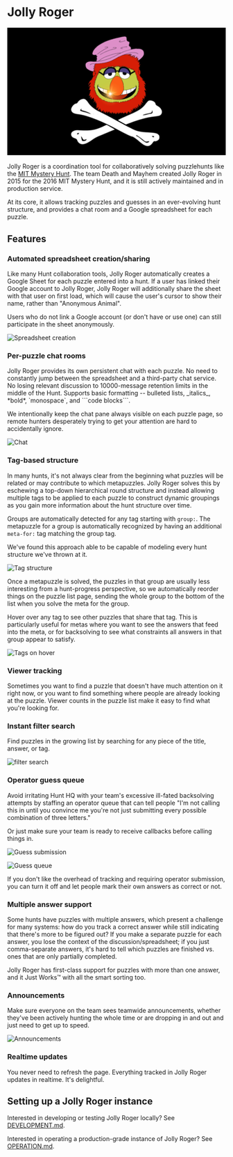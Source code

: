 # Jolly Roger

![Jolly Roger](private/hero.png)

Jolly Roger is a coordination tool for collaboratively solving puzzlehunts like the [MIT Mystery Hunt](http://web.mit.edu/puzzle/www/).
The team Death and Mayhem created Jolly Roger in 2015 for the 2016 MIT
Mystery Hunt, and it is still actively maintained and in production service.

At its core, it allows tracking puzzles and guesses in an ever-evolving hunt
structure, and provides a chat room and a Google spreadsheet for each
puzzle.


## Features

### Automated spreadsheet creation/sharing

Like many Hunt collaboration tools, Jolly Roger automatically creates a
Google Sheet for each puzzle entered into a hunt.  If a user has linked
their Google account to Jolly Roger, Jolly Roger will additionally share the
sheet with that user on first load, which will cause the user's cursor to
show their name, rather than "Anonymous Animal".

Users who do not link a Google account (or don't have or use one) can still
participate in the sheet anonymously.

![Spreadsheet creation](screenshots/google_doc_creation.png)

### Per-puzzle chat rooms

Jolly Roger provides its own persistent chat with each puzzle.  No need to
constantly jump between the spreadsheet and a third-party chat service.  No
losing relevant discussion to 10000-message retention limits in the middle
of the Hunt.  Supports basic formatting -- bulleted lists, \_italics\_,
\*bold\*, \`monospace\`, and \`\`\`code blocks\`\`\`.

We intentionally keep the chat pane always visible on each puzzle page, so
remote hunters desperately trying to get your attention are hard to
accidentally ignore.

![Chat](screenshots/chat.png)

### Tag-based structure

In many hunts, it's not always clear from the beginning what puzzles will be
related or may contribute to which metapuzzles.  Jolly Roger solves this by
eschewing a top-down hierarchical round structure and instead allowing
multiple tags to be applied to each puzzle to construct dynamic groupings as
you gain more information about the hunt structure over time.

Groups are automatically detected for any tag starting with `group:`.  The
metapuzzle for a group is automatically recognized by having an additional
`meta-for:` tag matching the group tag.

We've found this approach able to be capable of modeling every hunt
structure we've thrown at it.

![Tag structure](screenshots/tag_structure.png)

Once a metapuzzle is solved, the puzzles in that group are usually less
interesting from a hunt-progress perspective, so we automatically reorder
things on the puzzle list page, sending the whole group to the bottom of the
list when you solve the meta for the group.

Hover over any tag to see other puzzles that share that tag.  This is
particularly useful for metas where you want to see the answers that feed into
the meta, or for backsolving to see what constraints all answers in that group
appear to satisfy.

![Tags on hover](screenshots/tags_on_hover.png)

### Viewer tracking

Sometimes you want to find a puzzle that doesn't have much attention on it
right now, or you want to find something where people are already looking at
the puzzle.  Viewer counts in the puzzle list make it easy to find what
you're looking for.

### Instant filter search

Find puzzles in the growing list by searching for any piece of the title,
answer, or tag.

![filter search](screenshots/filter_search.png)

### Operator guess queue

Avoid irritating Hunt HQ with your team's excessive ill-fated backsolving
attempts by staffing an operator queue that can tell people "I'm not calling
this in until you convince me you're not just submitting every possible
combination of three letters."

Or just make sure your team is ready to receive callbacks before calling
things in.

![Guess submission](screenshots/guess_submission.png)

![Guess queue](screenshots/guess_queue.png)

If you don't like the overhead of tracking and requiring operator submission,
you can turn it off and let people mark their own answers as correct or not.

### Multiple answer support

Some hunts have puzzles with multiple answers, which present a challenge for
many systems: how do you track a correct answer while still indicating that
there's more to be figured out?  If you make a separate puzzle for each
answer, you lose the context of the discussion/spreadsheet; if you just
comma-separate answers, it's hard to tell which puzzles are finished vs.
ones that are only partially completed.

Jolly Roger has first-class support for puzzles with more than one answer,
and it Just Works™ with all the smart sorting too.

### Announcements

Make sure everyone on the team sees teamwide announcements, whether they've
been actively hunting the whole time or are dropping in and out and just
need to get up to speed.

![Announcements](screenshots/announcements.png)

### Realtime updates

You never need to refresh the page.  Everything tracked in Jolly Roger
updates in realtime.  It's delightful.


## Setting up a Jolly Roger instance

Interested in developing or testing Jolly Roger locally?  See
[DEVELOPMENT.md](DEVELOPMENT.md).

Interested in operating a production-grade instance of Jolly Roger?  See
[OPERATION.md](OPERATION.md).
